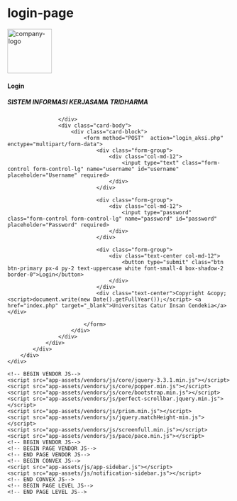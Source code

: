 # login-page

<!DOCTYPE html>
<html lang="en" class="loading">
  <head>
    <meta http-equiv="Content-Type" content="text/html; charset=UTF-8">
    <meta http-equiv="X-UA-Compatible" content="IE=edge">
    <meta name="viewport" content="width=device-width, initial-scale=1.0, user-scalable=0, minimal-ui">
    <meta name="description" content="Convex admin is super flexible, powerful, clean &amp; modern responsive bootstrap 4 admin template with unlimited possibilities.">
    <meta name="keywords" content="admin template, Convex admin template, dashboard template, flat admin template, responsive admin template, web app">
    <meta name="author" content="PIXINVENT">
    <title>Login SIKMA - Universitas Catur Insan Cendekia</title>
    <link rel="apple-touch-icon" sizes="60x60" href="app-assets/img/ico/apple-icon-60.png">
    <link rel="apple-touch-icon" sizes="76x76" href="app-assets/img/ico/apple-icon-76.png">
    <link rel="apple-touch-icon" sizes="120x120" href="app-assets/img/ico/apple-icon-120.png">
    <link rel="apple-touch-icon" sizes="152x152" href="app-assets/img/ico/apple-icon-152.png">
    <link rel="shortcut icon" type="image/x-icon" href="app-assets/img/ico/favicon.ico">
    <link rel="shortcut icon" type="image/png" href="app-assets/img/ico/favicon-32.png">
    <meta name="apple-mobile-web-app-capable" content="yes">
    <meta name="apple-touch-fullscreen" content="yes">
    <meta name="apple-mobile-web-app-status-bar-style" content="default">
    <link href="https://fonts.googleapis.com/css?family=Rubik:300,400,500,700,900%7CMontserrat:300,400,500,600,700,800,900" rel="stylesheet">
    <link rel="stylesheet" type="text/css" href="app-assets/fonts/feather/style.min.css">
    <link rel="stylesheet" type="text/css" href="app-assets/fonts/simple-line-icons/style.css">
    <link rel="stylesheet" type="text/css" href="app-assets/fonts/font-awesome/css/font-awesome.min.css">
    <link rel="stylesheet" type="text/css" href="app-assets/vendors/css/perfect-scrollbar.min.css">
    <link rel="stylesheet" type="text/css" href="app-assets/vendors/css/prism.min.css">
    <link rel="stylesheet" type="text/css" href="app-assets/css/app.css">
  </head>
  <body data-col="1-column" class=" 1-column  blank-page blank-page">
    <!-- ////////////////////////////////////////////////////////////////////////////-->
    <div class="wrapper nav-collapsed menu-collapsed"><!--Login Page Starts-->
<section id="login">
    <div class="container-fluid">
        <div class="row full-height-vh">
            <div class="col-12 d-flex align-items-center justify-content-center gradient-aqua-marine">
                <div class="card px-4 py-2 box-shadow-2 width-500">
                    <div class="card-header text-center">
                        <img src="app-assets/img/logos/ucic.png" alt="company-logo" class="mb-3" width="100">
                        <h4 class="text-uppercase text-bold-400 grey darken-1">Login</h4>
                        <h5>SISTEM INFORMASI KERJASAMA TRIDHARMA</h5>
                        
                    </div>
                    <div class="card-body">
                        <div class="card-block">
                            <form method="POST"  action="login_aksi.php" enctype="multipart/form-data">
                                <div class="form-group">
                                    <div class="col-md-12">
                                        <input type="text" class="form-control form-control-lg" name="username" id="username" placeholder="Username" required>
                                    </div>
                                </div>

                                <div class="form-group">
                                    <div class="col-md-12">
                                        <input type="password" class="form-control form-control-lg" name="password" id="password" placeholder="Password" required>
                                    </div>
                                </div>

                                <div class="form-group">
                                    <div class="text-center col-md-12">
                                        <button type="submit" class="btn btn-primary px-4 py-2 text-uppercase white font-small-4 box-shadow-2 border-0">Login</button>
                                    </div>
                                </div>
                                <div class="text-center">Copyright &copy;<script>document.write(new Date().getFullYear());</script> <a href="index.php" target="_blank">Universitas Catur Insan Cendekia</a></div>
                                
                            </form>
                        </div>
                    </div>
                </div>
            </div>
        </div>
    </div>
</section>
<!--Login Page Ends-->
    </div>
    <!-- ////////////////////////////////////////////////////////////////////////////-->

    <!-- BEGIN VENDOR JS-->
    <script src="app-assets/vendors/js/core/jquery-3.3.1.min.js"></script>
    <script src="app-assets/vendors/js/core/popper.min.js"></script>
    <script src="app-assets/vendors/js/core/bootstrap.min.js"></script>
    <script src="app-assets/vendors/js/perfect-scrollbar.jquery.min.js"></script>
    <script src="app-assets/vendors/js/prism.min.js"></script>
    <script src="app-assets/vendors/js/jquery.matchHeight-min.js"></script>
    <script src="app-assets/vendors/js/screenfull.min.js"></script>
    <script src="app-assets/vendors/js/pace/pace.min.js"></script>
    <!-- BEGIN VENDOR JS-->
    <!-- BEGIN PAGE VENDOR JS-->
    <!-- END PAGE VENDOR JS-->
    <!-- BEGIN CONVEX JS-->
    <script src="app-assets/js/app-sidebar.js"></script>
    <script src="app-assets/js/notification-sidebar.js"></script>
    <!-- END CONVEX JS-->
    <!-- BEGIN PAGE LEVEL JS-->
    <!-- END PAGE LEVEL JS-->
  </body>
</html>
